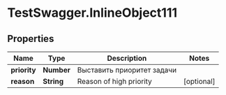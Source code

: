 # TestSwagger.InlineObject111

## Properties

Name | Type | Description | Notes
------------ | ------------- | ------------- | -------------
**priority** | **Number** | Выставить приоритет задачи | 
**reason** | **String** | Reason of high priority | [optional] 


